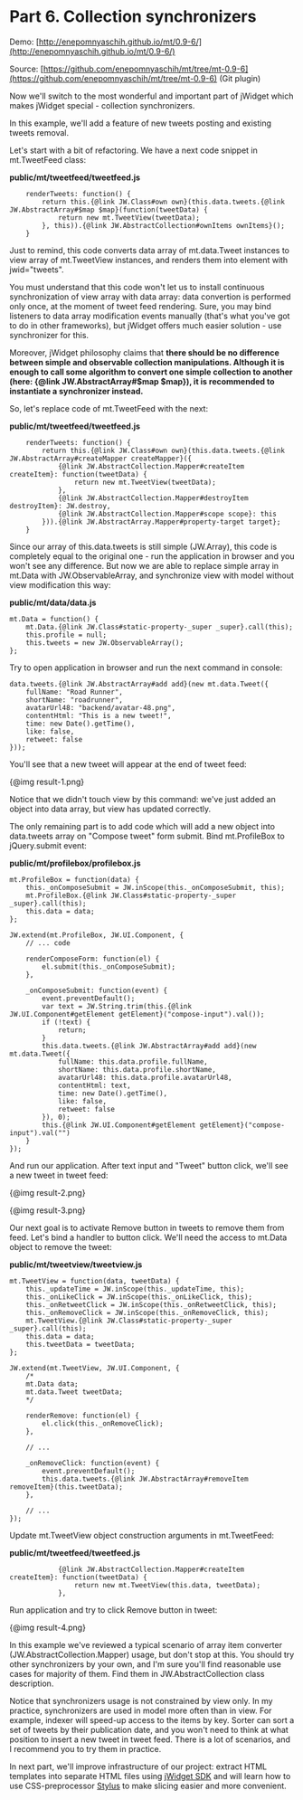 ﻿# Part 6. Collection synchronizers

Demo: [http://enepomnyaschih.github.io/mt/0.9-6/](http://enepomnyaschih.github.io/mt/0.9-6/)

Source: [https://github.com/enepomnyaschih/mt/tree/mt-0.9-6](https://github.com/enepomnyaschih/mt/tree/mt-0.9-6) (Git plugin)

Now we'll switch to the most wonderful and important part of jWidget which makes jWidget special -
collection synchronizers.

In this example, we'll add a feature of new tweets posting and existing tweets removal.

Let's start with a bit of refactoring. We have a next code snippet in mt.TweetFeed class:

**public/mt/tweetfeed/tweetfeed.js**

        renderTweets: function() {
            return this.{@link JW.Class#own own}(this.data.tweets.{@link JW.AbstractArray#$map $map}(function(tweetData) {
                return new mt.TweetView(tweetData);
            }, this)).{@link JW.AbstractCollection#ownItems ownItems}();
        }

Just to remind, this code converts data array of mt.data.Tweet instances to view array of mt.TweetView instances,
and renders them into element with jwid="tweets".

You must understand that this code won't let us to install continuous synchronization of view array with data array:
data convertion is performed only once, at the moment of tweet feed rendering. Sure, you may bind listeners
to data array modification events manually (that's what you've got to do in other frameworks), but jWidget
offers much easier solution - use synchronizer for this.

Moreover, jWidget philosophy claims that
**there should be no difference between simple and observable collection manipulations. Although it is enough to
call some algorithm to convert one simple collection to another (here: {@link JW.AbstractArray#$map $map}),
it is recommended to instantiate a synchronizer instead.**

So, let's replace code of mt.TweetFeed with the next:

**public/mt/tweetfeed/tweetfeed.js**

        renderTweets: function() {
            return this.{@link JW.Class#own own}(this.data.tweets.{@link JW.AbstractArray#createMapper createMapper}({
                {@link JW.AbstractCollection.Mapper#createItem createItem}: function(tweetData) {
                    return new mt.TweetView(tweetData);
                },
                {@link JW.AbstractCollection.Mapper#destroyItem destroyItem}: JW.destroy,
                {@link JW.AbstractCollection.Mapper#scope scope}: this
            })).{@link JW.AbstractArray.Mapper#property-target target};
        }

Since our array of this.data.tweets is still simple (JW.Array), this code is completely equal to the original one -
run the application in browser and you won't see any difference. But now we are able to replace simple array
in mt.Data with JW.ObservableArray, and synchronize view with model without view modification this way:

**public/mt/data/data.js**

    mt.Data = function() {
        mt.Data.{@link JW.Class#static-property-_super _super}.call(this);
        this.profile = null;
        this.tweets = new JW.ObservableArray();
    };

Try to open application in browser and run the next command in console:

    data.tweets.{@link JW.AbstractArray#add add}(new mt.data.Tweet({
        fullName: "Road Runner",
        shortName: "roadrunner",
        avatarUrl48: "backend/avatar-48.png",
        contentHtml: "This is a new tweet!",
        time: new Date().getTime(),
        like: false,
        retweet: false
    }));

You'll see that a new tweet will appear at the end of tweet feed:

{@img result-1.png}

Notice that we didn't touch view by this command: we've just added an object into data array, but view has
updated correctly.

The only remaining part is to add code which will add a new object into data.tweets array on "Compose tweet" form
submit. Bind mt.ProfileBox to jQuery.submit event:

**public/mt/profilebox/profilebox.js**

    mt.ProfileBox = function(data) {
        this._onComposeSubmit = JW.inScope(this._onComposeSubmit, this);
        mt.ProfileBox.{@link JW.Class#static-property-_super _super}.call(this);
        this.data = data;
    };
    
    JW.extend(mt.ProfileBox, JW.UI.Component, {
        // ... code
        
        renderComposeForm: function(el) {
            el.submit(this._onComposeSubmit);
        },
        
        _onComposeSubmit: function(event) {
            event.preventDefault();
            var text = JW.String.trim(this.{@link JW.UI.Component#getElement getElement}("compose-input").val());
            if (!text) {
                return;
            }
            this.data.tweets.{@link JW.AbstractArray#add add}(new mt.data.Tweet({
                fullName: this.data.profile.fullName,
                shortName: this.data.profile.shortName,
                avatarUrl48: this.data.profile.avatarUrl48,
                contentHtml: text,
                time: new Date().getTime(),
                like: false,
                retweet: false
            }), 0);
            this.{@link JW.UI.Component#getElement getElement}("compose-input").val("")
        }
    });

And run our application. After text input and "Tweet" button click, we'll see a new tweet in tweet feed:

{@img result-2.png}

{@img result-3.png}

Our next goal is to activate Remove button in tweets to remove them from feed. Let's bind a handler to button click.
We'll need the access to mt.Data object to remove the tweet:

**public/mt/tweetview/tweetview.js**

    mt.TweetView = function(data, tweetData) {
        this._updateTime = JW.inScope(this._updateTime, this);
        this._onLikeClick = JW.inScope(this._onLikeClick, this);
        this._onRetweetClick = JW.inScope(this._onRetweetClick, this);
        this._onRemoveClick = JW.inScope(this._onRemoveClick, this);
        mt.TweetView.{@link JW.Class#static-property-_super _super}.call(this);
        this.data = data;
        this.tweetData = tweetData;
    };
    
    JW.extend(mt.TweetView, JW.UI.Component, {
        /*
        mt.Data data;
        mt.data.Tweet tweetData;
        */
        
        renderRemove: function(el) {
            el.click(this._onRemoveClick);
        },
        
        // ...
        
        _onRemoveClick: function(event) {
            event.preventDefault();
            this.data.tweets.{@link JW.AbstractArray#removeItem removeItem}(this.tweetData);
        },
        
        // ...
    });

Update mt.TweetView object construction arguments in mt.TweetFeed:

**public/mt/tweetfeed/tweetfeed.js**

                {@link JW.AbstractCollection.Mapper#createItem createItem}: function(tweetData) {
                    return new mt.TweetView(this.data, tweetData);
                },

Run application and try to click Remove button in tweet:

{@img result-4.png}

In this example we've reviewed a typical scenario of array item converter (JW.AbstractCollection.Mapper) usage,
but don't stop at this. You should try other synchronizers by your own, and I'm sure you'll find reasonable
use cases for majority of them. Find them in JW.AbstractCollection class description.

Notice that synchronizers usage is not constrained by view only. In my practice, synchronizers are used in model
more often than in view. For example, indexer will speed-up access to the items by key. Sorter can sort a set of
tweets by their publication date, and you won't need to think at what position to insert a new tweet in tweet feed.
There is a lot of scenarios, and I recommend you to try them in practice.

In next part, we'll improve infrastructure of our project: extract HTML templates into separate HTML files using
[jWidget SDK](https://github.com/enepomnyaschih/jwsdk/wiki/ru) and will learn how to use CSS-preprocessor
[Stylus](http://learnboost.github.io/stylus/) to make slicing easier and more convenient.
